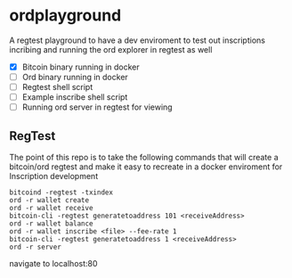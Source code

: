 # ordplayground

A regtest playground to have a dev enviroment to test out inscriptions incribing and running the ord explorer in regtest as well

- [x] Bitcoin binary running in docker
- [ ] Ord binary running in docker
- [ ] Regtest shell script
- [ ] Example inscribe shell script
- [ ] Running ord server in regtest for viewing

## RegTest 

The point of this repo is to take the following commands that will create a 
bitcoin/ord regtest and make it easy to recreate in a docker enviroment for 
Inscription development

```
bitcoind -regtest -txindex
ord -r wallet create
ord -r wallet receive
bitcoin-cli -regtest generatetoaddress 101 <receiveAddress>
ord -r wallet balance
ord -r wallet inscribe <file> --fee-rate 1
bitcoin-cli -regtest generatetoaddress 1 <receiveAddress>
ord -r server
```
navigate to localhost:80
